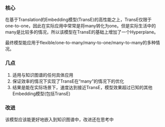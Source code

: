 ### 核心

在基于Translation的Embedding模型(TransE)的高性能之上，TransE仅限于one-to-one，因此在实际应用中常常是将many转化为one。但是实际生活中的many是比较多的情况，所以该模型在TransE的基础上增加了一个Hyperplane。

最终模型能应用于flexible/one-to-many/many-to-one/many-to-many的多种情况。

### 几点

1. 适用与知识图谱的任何具体应用
2. 保证效率的情况下实现了TransE在“many”的情况下的优化
3. 结果是能在实际场景下，速度达到接近TransE，模型效果超过已知的其他Embedding模型(包括TransE)

### 改进

该模型应该能更好地嵌入到知识图谱中，改进还在思考中

